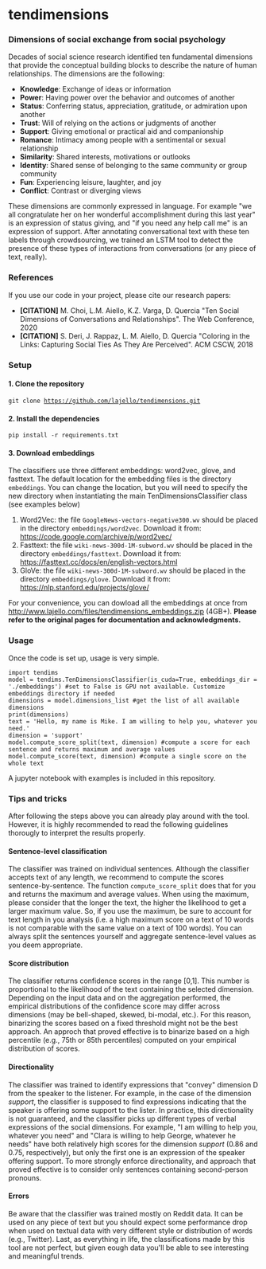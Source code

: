 # tendimensions
<h3>Dimensions of social exchange from social psychology</h3>

Decades of social science research identified ten fundamental dimensions that provide the conceptual building blocks to describe the nature of human relationships. The dimensions are the following:

- <b>Knowledge</b>: Exchange of ideas or information
- <b>Power</b>: Having power over the behavior and outcomes of another
- <b>Status</b>: Conferring status, appreciation, gratitude, or admiration upon another
- <b>Trust</b>: Will of relying on the actions or judgments of another
- <b>Support</b>: Giving emotional or practical aid and companionship
- <b>Romance</b>: Intimacy among people with a sentimental or sexual relationship
- <b>Similarity</b>: Shared interests, motivations or outlooks
- <b>Identity</b>: Shared sense of belonging to the same community or group community
- <b>Fun</b>: Experiencing leisure, laughter, and joy
- <b>Conflict</b>: Contrast or diverging views

These dimensions are commonly expressed in language. For example "we all congratulate her on her wonderful accomplishment during this last year" is an expression of status giving, and "if you need any help call me" is an expression of support. After annotating conversational text with these ten labels through crowdsourcing, we trained an LSTM tool to detect the presence of these types of interactions from conversations (or any piece of text, really).

<h3>References</h3>

If you use our code in your project, please cite our research papers:
- <b>[CITATION]</b> M. Choi, L.M. Aiello, K.Z. Varga, D. Quercia "Ten Social Dimensions of Conversations and Relationships". The Web Conference, 2020
- <b>[CITATION]</b> S. Deri, J. Rappaz, L. M. Aiello, D. Quercia "Coloring in the Links: Capturing Social Ties As They Are Perceived". ACM CSCW, 2018

<h3>Setup</h3>

<h4>1. Clone the repository</h4>

<code>git clone https://github.com/lajello/tendimensions.git</code>

<h4>2. Install the dependencies</h4>

<code>pip install -r requirements.txt</code>

<h4>3. Download embeddings</h4>

The classifiers use three different embeddings: word2vec, glove, and fasttext. The default location for the embedding files is the directory <code>embeddings</code>. You can change the location, but you will need to specify the new directory when instantiating the main TenDimensionsClassifier class (see examples below)

1) Word2Vec: the file <code>GoogleNews-vectors-negative300.wv</code> should be placed in the directory <code>embeddings/word2vec</code>. Download it from: https://code.google.com/archive/p/word2vec/
2) Fasttext: the file <code>wiki-news-300d-1M-subword.wv</code> should be placed in the directory <code>embeddings/fasttext</code>. Download it from: https://fasttext.cc/docs/en/english-vectors.html
3) GloVe: the file <code>wiki-news-300d-1M-subword.wv</code> should be placed in the directory <code>embeddings/glove</code>. Download it from: https://nlp.stanford.edu/projects/glove/

For your convenience, you can dowload all the embeddings at once from http://www.lajello.com/files/tendimensions_embeddings.zip (4GB+). <b>Please refer to the original pages for documentation and acknowledgments.</b>

<h3>Usage</h3>

Once the code is set up, usage is very simple.

```
import tendims
model = tendims.TenDimensionsClassifier(is_cuda=True, embeddings_dir = './embeddings') #set to False is GPU not available. Customize embeddings directory if needed
dimensions = model.dimensions_list #get the list of all available dimensions
print(dimensions)
text = 'Hello, my name is Mike. I am willing to help you, whatever you need.'
dimension = 'support'
model.compute_score_split(text, dimension) #compute a score for each sentence and returns maximum and average values
model.compute_score(text, dimension) #compute a single score on the whole text
```

A jupyter notebook with examples is included in this repository.

<h3>Tips and tricks</h3>

After following the steps above you can already play around with the tool. However, it is highly recommended to read the following guidelines thorougly to interpret the results properly.

<h4>Sentence-level classification</h4>

The classifier was trained on individual sentences. Although the classifier accepts text of any length, we recommend to compute the scores sentence-by-sentence. The function <code>compute_score_split</code> does that for you and returns the maximum and average values. When using the maximum, please consider that the longer the text, the higher the likelihood to get a larger maximum value. So, if you use the maximum, be sure to account for text length in you analysis (i.e. a high maximum score on a text of 10 words is not comparable with the same value on a text of 100 words). You can always split the sentences yourself and aggregate sentence-level values as you deem appropriate.

<h4>Score distribution</h4>

The classifier returns confidence scores in the range [0,1]. This number is proportional to the likelihood of the text containing the selected dimension. Depending on the input data and on the aggregation performed, the empirical distributions of the confidence score may differ across dimensions (may be bell-shaped, skewed, bi-modal, etc.). For this reason, binarizing the scores based on a fixed threshold might not be the best approach. An approch that proved effective is to binarize based on a high percentile (e.g., 75th or 85th percentiles) computed on your empirical distribution of scores.

<h4>Directionality</h4>

The classifier was trained to identify expressions that "convey" dimension D from the speaker to the listener. For example, in the case of the dimension <i>support</i>, the classifier is supposed to find expressions indicating that the speaker is offering some support to the lister. In practice, this directionality is not guaranteed, and the classifier picks up different types of verbal expressions of the social dimensions. For example, "I am willing to help you, whatever you need" and "Clara is willing to help George, whatever he needs" have both relatively high scores for the dimension <i>support</i> (0.86 and 0.75, respectively), but only the first one is an expression of the speaker offering support. To more strongly enforce directionality, and approach that proved effective is to consider only sentences containing second-person pronouns. 

<h4>Errors</h4>

Be aware that the classifier was trained mostly on Reddit data. It can be used on any piece of text but you should expect some performance drop when used on textual data with very different style or distribution of words (e.g., Twitter). Last, as everything in life, the classifications made by this tool are not perfect, but given eough data you'll be able to see interesting and meaningful trends. 

